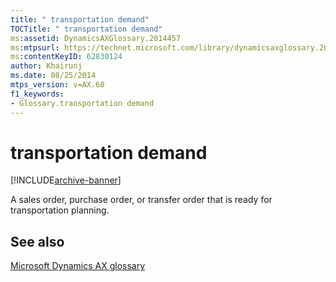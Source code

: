 ```yaml
---
title: " transportation demand"
TOCTitle: " transportation demand"
ms:assetid: DynamicsAXGlossary.2014457
ms:mtpsurl: https://technet.microsoft.com/library/dynamicsaxglossary.2014457(v=AX.60)
ms:contentKeyID: 62830124
author: Khairunj
ms.date: 08/25/2014
mtps_version: v=AX.60
f1_keywords:
- Glossary.transportation demand
---
```


# transportation demand


[!INCLUDE[archive-banner](includes/archive-banner.md)]

A sales order, purchase order, or transfer order that is ready for transportation planning.

## See also

[Microsoft Dynamics AX glossary](glossary/microsoft-dynamics-ax-glossary.md)

  


